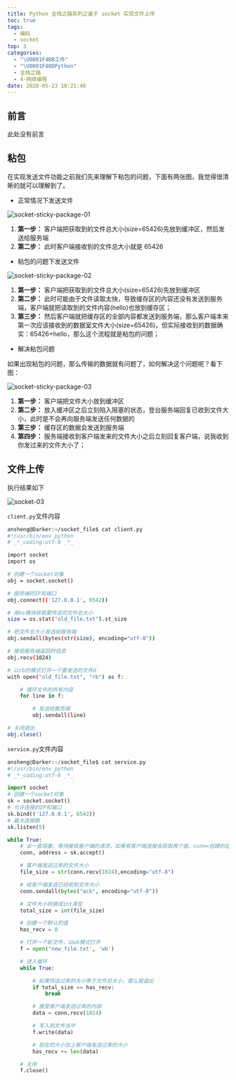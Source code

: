 ```yaml
---
title: Python 全栈之路系列之基于 socket 实现文件上传
toc: true
tags:
  - 编码
  - socket
top: 3
categories:
  - "\U0001F4BB工作"
  - "\U0001F40DPython"
  - 全栈之路
  - 4-网络编程
date: 2020-05-23 18:21:46
---
```


## 前言

此处没有前言

## 粘包

在实现发送文件功能之前我们先来理解下粘包的问题，下面有两张图，我觉得很清晰的就可以理解到了。

- 正常情况下发送文件

![socket-sticky-package-01](https://blog.ansheng.me/images/2016/12/1483021785.png)

1. **第一步：** 客户端把获取到的文件总大小(size=65426)先放到缓冲区，然后发送给服务端
2. **第二步：** 此时客户端接收到的文件总大小就是 65426

- 粘包的问题下发送文件

![socket-sticky-package-02](https://blog.ansheng.me/images/2016/12/1483021810.png)

1. **第一步：** 客户端把获取到的文件总大小(size=65426)先放到缓冲区
2. **第二步：** 此时可能由于文件读取太快，导致缓存区的内容还没有发送到服务端，客户端就把读取到的文件内容(hello)也放到缓存区；
3. **第三步：** 然后客户端就把缓存区的全部内容都发送到服务端，那么客户端本来第一次应该接收到的数据室文件大小(size=65426)，但实际接收到的数据确实：65426+hello，那么这个流程就是粘包的问题；

- 解决粘包问题

如果出现粘包的问题，那么传输的数据就有问题了，如何解决这个问题呢？看下图：

![socket-sticky-package-03](https://blog.ansheng.me/images/2016/12/1483021831.png)

1. **第一步：** 客户端把文件大小放到缓冲区
2. **第二步：** 放入缓冲区之后立刻陷入阻塞的状态，登台服务端回复已收到文件大小，此时是不会再向服务端发送任何数据的
3. **第三步：** 缓存区的数据会发送到服务端
4. **第四步：** 服务端接收到客户端发来的文件大小之后立刻回复客户端，说我收到你发过来的文件大小了；

## 文件上传

执行结果如下

![socket-03](https://blog.ansheng.me/images/2016/12/1483021854.png)

`client.py`文件内容

```bash
ansheng@Darker:~/socket_file$ cat client.py
#!/usr/bin/env python
# _*_coding:utf-8 _*_

import socket
import os

# 创建一个socket对象
obj = socket.socket()

# 服务端的IP和端口
obj.connect(('127.0.0.1', 6542))

# 用os模块获取要传送的文件总大小
size = os.stat("old_file.txt").st_size

# 把文件总大小发送给服务端
obj.sendall(bytes(str(size), encoding="utf-8"))

# 接受服务端返回的信息
obj.recv(1024)

# 以rb的模式打开一个要发送的文件d
with open("old_file.txt", "rb") as f:

    # 循环文件的所有内容
    for line in f:

        # 发送给服务端
        obj.sendall(line)

# 关闭退出
obj.close()
```

`service.py`文件内容

```Python
ansheng@Darker:~/socket_file$ cat service.py
#!/usr/bin/env python
# _*_coding:utf-8 _*_

import socket
# 创建一个socket对象
sk = socket.socket()
# 允许连接的IP和端口
sk.bind(('127.0.0.1', 6542))
# 最大连接数
sk.listen(5)

while True:
    # 会一直阻塞，等待接收客户端的请求，如果有客户端连接会获取两个值，conn=创建的连接，address=客户端的IP和端口
    conn, address = sk.accept()

    # 客户端发送过来的文件大小
    file_size = str(conn.recv(1024),encoding="utf-8")

    # 给客户端发送已经收到文件大小
    conn.sendall(bytes("ack", encoding="utf-8"))

    # 文件大小转换成int类型
    total_size = int(file_size)

    # 创建一个默认的值
    has_recv = 0

    # 打开一个新文件，以wb模式打开
    f = open('new_file.txt', 'wb')

    # 进入循环
    while True:

        # 如果传送过来的大小等于文件总大小，那么就退出
        if total_size == has_recv:
            break

        # 接受客户端发送过来的内容
        data = conn.recv(1024)

        # 写入到文件当中
        f.write(data)

        # 现在的大小加上客户端发送过来的大小
        has_recv += len(data)

    # 关闭
    f.close()
```